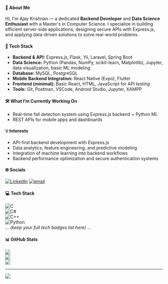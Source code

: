 #### 👋 About Me

Hi, I'm Ajay Krishnan — a dedicated **Backend Developer** and **Data Science Enthusiast** with a Master's in Computer Science. I specialize in building efficient server-side applications, designing secure APIs with Express.js, and applying data-driven solutions to solve real-world problems.

#### 🚀 Tech Stack
- **Backend & API:** Express.js, Flask, Yii, Laravel, Spring Boot  
- **Data Science:** Python (Pandas, NumPy, scikit-learn, Matplotlib), Jupyter, data visualization, basic ML modeling  
- **Database:** MySQL, PostgreSQL  
- **Mobile Backend Integration:** React Native (Expo), Flutter  
- **Frontend (minimal):** Basic React, HTML, JavaScript for API testing  
- **Tools:** Git, Postman, VSCode, Android Studio, Jupyter, XAMPP

#### 🛠️ What I’m Currently Working On
- Real-time fall detection system using Express.js backend + Python ML  
- REST APIs for mobile apps and dashboards  

#### 💡 Interests
- API-first backend development with Express.js  
- Data analytics, feature engineering, and predictive modeling  
- Integration of machine learning into backend workflows  
- Backend performance optimization and secure authentication systems  

#### 🌐 Socials
[![LinkedIn](https://img.shields.io/badge/LinkedIn-%230077B5.svg?logo=linkedin&logoColor=white)](https://linkedin.com/in/ajaykg21) 
[![email](https://img.shields.io/badge/Email-D14836?logo=gmail&logoColor=white)](mailto:ajaykrishnan.g21@gmail.com) 

#### 💻 Tech Stack
![C](https://img.shields.io/badge/c-%2300599C.svg?style=for-the-badge&logo=c&logoColor=white)  
![C#](https://img.shields.io/badge/c%23-%23239120.svg?style=for-the-badge&logo=csharp&logoColor=white)  
![C++](https://img.shields.io/badge/c++-%2300599C.svg?style=for-the-badge&logo=c%2B%2B&logoColor=white)  
![Python](https://img.shields.io/badge/python-3670A0?style=for-the-badge&logo=python&logoColor=ffdd54)  
... *(keep your full tech badges list here)* ...

#### 📊 GitHub Stats
![](https://github-readme-stats.vercel.app/api?username=akg-21&theme=dark&hide_border=false&include_all_commits=false&count_private=false)<br/>
![](https://nirzak-streak-stats.vercel.app/?user=akg-21&theme=dark&hide_border=false)<br/>
![](https://github-readme-stats.vercel.app/api/top-langs/?username=akg-21&theme=dark&hide_border=false&include_all_commits=false&count_private=false&layout=compact)

---

[![](https://visitcount.itsvg.in/api?id=akg-21&icon=0&color=0)](https://visitcount.itsvg.in)

<!-- Proudly created with GPRM ( https://gprm.itsvg.in ) -->
